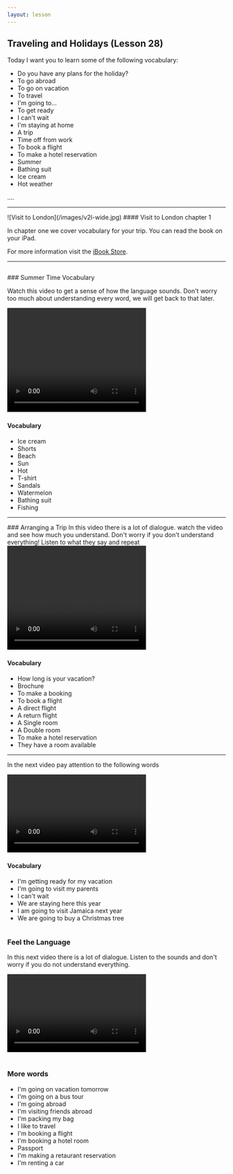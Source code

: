 ```yaml
---
layout: lesson
---
```

## Traveling and Holidays (Lesson 28)


Today I want you to learn some of the following vocabulary:

* Do you have any plans for the holiday?
* To go abroad
* To go on vacation
* To travel
* I'm going to...
* To get ready
* I can't wait 
* I'm staying at home
* A trip
* Time off from work
* To book a flight
* To make a hotel reservation 
* Summer 
* Bathing suit 
* Ice cream 
* Hot weather 



….

<hr>
![Visit to London](/images/v2l-wide.jpg)
#### Visit to London chapter 1

In chapter one we cover vocabulary for your trip. 
You can read the book on your iPad.

For more information visit the [iBook Store](https://itunes.apple.com/us/book/portuguese-for-travelers/id568515833).

<hr>

<hr style="page-break-before:always;height:0;">
### Summer Time Vocabulary

Watch this video to get a sense of how the language sounds. Don't worry too much about understanding every word, we will get back to that later.


<video width="320" height="240" preload="none">
    <source type="video/youtube" src="http://www.youtube.com/watch?v=1zD0xS2BCec" />
</video>

#### Vocabulary

* Ice cream
* Shorts 
* Beach
* Sun
* Hot
* T-shirt
* Sandals
* Watermelon
* Bathing suit
* Fishing 


<hr>
### Arranging a Trip 
In this video there is a lot of dialogue. watch the video and see how much you understand. Don't worry if you don't understand everything! Listen to what they say and repeat

<video width="320" height="240" preload="none">
    <source type="video/youtube" src="http://www.youtube.com/watch?v=8zvUOOH47gU" />
</video>

#### Vocabulary

* How long is your vacation?
* Brochure
* To make a booking 
* To book a flight
* A direct flight 
* A return flight 
* A Single room
* A Double room
* To make a hotel reservation
* They have a room available 


<hr>

In the next video pay attention to the following words


<video width="320" height="180" preload="none">
    <source type="video/youtube" src="http://www.youtube.com/watch?v=cejAJafvwKo" />
</video>

#### Vocabulary

* I'm getting ready for my vacation
* I'm going to visit my parents 
* I can't wait
* We are staying here this year
* I am going to visit Jamaica next year
* We are going to buy a Christmas tree


<hr style="page-break-before:always;height:0;">

### Feel the Language

In this next video there is a lot of dialogue. 
Listen to the sounds and don't worry if you do not understand everything.

<video width="320" height="180" preload="none">
    <source type="video/youtube" src="http://www.youtube.com/watch?v=2T98QwcwbjA&list=FLLWtwPlc7oWphbETPsP7oDg&index=338" />
</video>


<hr style="page-break-before:always;height:0;">

### More words


* I'm going on vacation tomorrow
* I'm going on a bus tour
* I'm going abroad 
* I'm visiting friends abroad 
* I'm packing my bag
* I like to travel 
* I'm booking a flight 
* I'm booking a hotel room
* Passport 
* I'm making a retaurant reservation
* I'm renting a car







